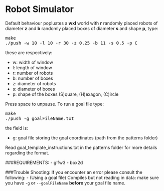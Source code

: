 # Robot Simulator

Default behaviour popluates a **wxl** world with **r** randomly placed robots of diameter **z**  and **b** randomly placed boxes of diameter **s** and shape **p**, type:

<pre>
make
./push -w 10 -l 10 -r 30 -z 0.25 -b 11 -s 0.5 -p C
</pre>

these are respectively:
- w:  width of window
- l:  length of window
- r:  number of robots
- b:  number of boxes
- z:  diameter of robots
- s:  diameter of boxes
- p:  shape of the boxes (S)quare, (H)exagon, (C)ircle

Press space to unpause. To run a goal file type:

<pre>
make
./push -g goalFileName.txt
</pre>

the field is:
- g:  goal file storing the goal coordinates (path from the patterns folder) 

Read goal_template_instructions.txt in the patterns folder for more details regarding the format.

###REQUIREMENTS:
    - glfw3
    - box2d

###Trouble Shooting:
If you encounter an error please consult the following:
    - (Using a goal file) Compiles but not reading in data: make sure you have `-g` or `--goalFileName` **before** your goal file name. 
